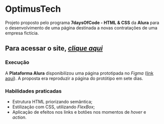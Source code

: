 # **OptimusTech**

Projeto proposto pelo programa **7daysOfCode - HTML & CSS** da **Alura** para o desenvolvimento de uma página destinada a novas contratações de uma empresa fictícia.

## **Para acessar o site, [*clique aqui*](https://7DaysOfCode/index.html)**

### Execução
A **Plataforma Alura** disponibilizou uma página prototipada no *Figma* ([link aqui](https://www.figma.com/file/mm3MLozvUDGhDRTxSLlGL5/7daysOfCode-HTML-CSS?node-id=0%3A1)). A proposta era reproduzir a página do protótipo em sete dias.



### **Habilidades praticadas** 
- Estrutura HTML priorizando semântica;
- Estilização com CSS, utilizando *FlexBox*;
- Aplicação de efeitos nos links e botões nos momentos de *hover* e *action*.



